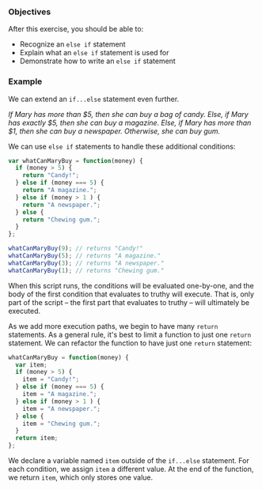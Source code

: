 <!--{ ids:[166], language:'JavaScript', type:'workshop', order: 3, name:'else if Statements I', description:"When two conditions aren't enough" } -->
### Objectives

After this exercise, you should be able to:

- Recognize an `else if` statement
- Explain what an `else if` statement is used for
- Demonstrate how to write an `else if` statement

### Example

We can extend an `if...else` statement even further.

_If Mary has more than $5, then she can buy a bag of candy. Else, if Mary has exactly $5, then she can buy a magazine. Else, if Mary has more than $1, then she can buy a newspaper. Otherwise, she can buy gum._

We can use `else if` statements to handle these additional conditions:

```js
var whatCanMaryBuy = function(money) {
  if (money > 5) {
    return "Candy!";
  } else if (money === 5) {
    return "A magazine.";
  } else if (money > 1 ) {
    return "A newspaper.";
  } else {
    return "Chewing gum.";
  }
};

whatCanMaryBuy(9); // returns "Candy!"
whatCanMaryBuy(5); // returns "A magazine."
whatCanMaryBuy(3); // returns "A newspaper."
whatCanMaryBuy(1); // returns "Chewing gum."
```

When this script runs, the conditions will be evaluated one-by-one, and the body of the first condition that evaluates to truthy will execute. That is, only part of the script – the first part that evaluates to truthy – will ultimately be executed.

As we add more execution paths, we begin to have many `return` statements. As a general rule, it's best to limit a function to just one `return` statement. We can refactor the function to have just one `return` statement:

```js
whatCanMaryBuy = function(money) {
  var item;
  if (money > 5) {
    item = "Candy!";
  } else if (money === 5) {
    item = "A magazine.";
  } else if (money > 1 ) {
    item = "A newspaper.";
  } else {
    item = "Chewing gum.";
  }
  return item;
};
```

We declare a variable named `item` outside of the `if...else` statement. For each condition, we assign `item` a different value. At the end of the function, we return `item`, which only stores one value.
